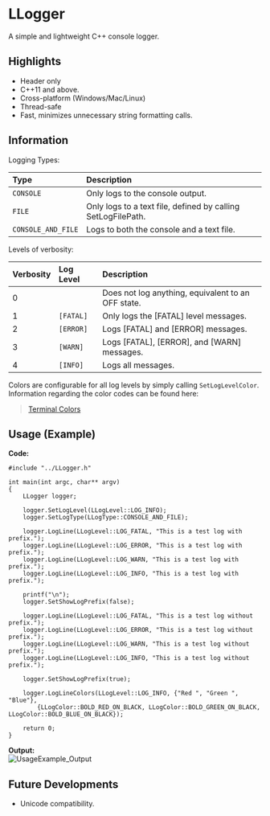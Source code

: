 # LLogger
A simple and lightweight C++ console logger.
## Highlights
- Header only
- C++11 and above.
- Cross-platform (Windows/Mac/Linux)
- Thread-safe
- Fast, minimizes unnecessary string formatting calls.
## Information

Logging Types:

| **Type**           | **Description**                                              |
|:-------------------|:-------------------------------------------------------------|
| `CONSOLE`          | Only logs to the console output.                             |
| `FILE`             | Only logs to a text file, defined by calling SetLogFilePath. |
| `CONSOLE_AND_FILE` | Logs to both the console and a text file.                    |
   
Levels of verbosity:

| **Verbosity** | **Log Level** | **Description**                                    |
|:--------------|:--------------|:---------------------------------------------------|
| 0             |               | Does not log anything, equivalent to an OFF state. |
| 1             | `[FATAL]`     | Only logs the [FATAL] level messages.              |
| 2             | `[ERROR]`     | Logs [FATAL] and [ERROR] messages.                 |
| 3             | `[WARN]`      | Logs [FATAL], [ERROR], and [WARN] messages.        |
| 4             | `[INFO]`      | Logs all messages.                                 |

Colors are configurable for all log levels by simply calling `SetLogLevelColor`. Information regarding the color codes can be found here:

> [Terminal Colors](https://chrisyeh96.github.io/2020/03/28/terminal-colors.html)

## Usage (Example)
**Code:**   
```
#include "../LLogger.h"

int main(int argc, char** argv)
{
    LLogger logger;

    logger.SetLogLevel(LLogLevel::LOG_INFO);
    logger.SetLogType(LLogType::CONSOLE_AND_FILE);

    logger.LogLine(LLogLevel::LOG_FATAL, "This is a test log with prefix.");
    logger.LogLine(LLogLevel::LOG_ERROR, "This is a test log with prefix.");
    logger.LogLine(LLogLevel::LOG_WARN, "This is a test log with prefix.");
    logger.LogLine(LLogLevel::LOG_INFO, "This is a test log with prefix.");
    
    printf("\n");
    logger.SetShowLogPrefix(false);

    logger.LogLine(LLogLevel::LOG_FATAL, "This is a test log without prefix.");
    logger.LogLine(LLogLevel::LOG_ERROR, "This is a test log without prefix.");
    logger.LogLine(LLogLevel::LOG_WARN, "This is a test log without prefix.");
    logger.LogLine(LLogLevel::LOG_INFO, "This is a test log without prefix.");
    
    logger.SetShowLogPrefix(true);

    logger.LogLineColors(LLogLevel::LOG_INFO, {"Red ", "Green ", "Blue"}, 
        {LLogColor::BOLD_RED_ON_BLACK, LLogColor::BOLD_GREEN_ON_BLACK, LLogColor::BOLD_BLUE_ON_BLACK});

    return 0;
}
```
**Output:**   
![UsageExample_Output](https://user-images.githubusercontent.com/50681738/218299689-90ffb443-6a00-40c3-a15d-36e19b4fb7cb.PNG)

## Future Developments
- Unicode compatibility.
